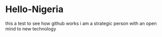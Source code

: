 # Hello-Nigeria
this a test to see how github works
i am a strategic person with an open mind to new technology
